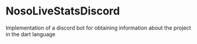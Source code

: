 # NosoLiveStatsDiscord
Implementation of a discord bot for obtaining information about the project in the dart language
